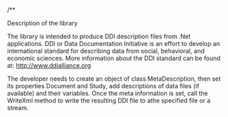 /**

Description of the library

The library is intended to produce DDI description files from .Net applications.
DDI or Data Documentation Initiative is an effort to develop an international 
standard for describing data from social, behavioral, and economic sciences. More 
information about the DDI standard can be found at: 
<a href="http://www.ddialliance.org">http://www.ddialliance.org</a>
 
The developer needs to create an object of class MetaDescription, then set its 
properties Document and Study, add descriptions of data files (if available) 
and their variables. Once the meta information is set, call the WriteXml method
to write the resulting DDI file to athe specified file or a stream.


